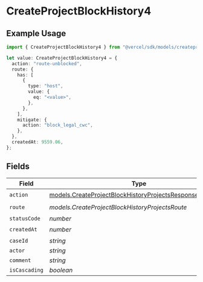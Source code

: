 # CreateProjectBlockHistory4

## Example Usage

```typescript
import { CreateProjectBlockHistory4 } from "@vercel/sdk/models/createprojectop.js";

let value: CreateProjectBlockHistory4 = {
  action: "route-unblocked",
  route: {
    has: [
      {
        type: "host",
        value: {
          eq: "<value>",
        },
      },
    ],
    mitigate: {
      action: "block_legal_cwc",
    },
  },
  createdAt: 9559.06,
};
```

## Fields

| Field                                                                                                                        | Type                                                                                                                         | Required                                                                                                                     | Description                                                                                                                  |
| ---------------------------------------------------------------------------------------------------------------------------- | ---------------------------------------------------------------------------------------------------------------------------- | ---------------------------------------------------------------------------------------------------------------------------- | ---------------------------------------------------------------------------------------------------------------------------- |
| `action`                                                                                                                     | [models.CreateProjectBlockHistoryProjectsResponse200Action](../models/createprojectblockhistoryprojectsresponse200action.md) | :heavy_check_mark:                                                                                                           | N/A                                                                                                                          |
| `route`                                                                                                                      | *models.CreateProjectBlockHistoryProjectsRoute*                                                                              | :heavy_check_mark:                                                                                                           | N/A                                                                                                                          |
| `statusCode`                                                                                                                 | *number*                                                                                                                     | :heavy_minus_sign:                                                                                                           | N/A                                                                                                                          |
| `createdAt`                                                                                                                  | *number*                                                                                                                     | :heavy_check_mark:                                                                                                           | N/A                                                                                                                          |
| `caseId`                                                                                                                     | *string*                                                                                                                     | :heavy_minus_sign:                                                                                                           | N/A                                                                                                                          |
| `actor`                                                                                                                      | *string*                                                                                                                     | :heavy_minus_sign:                                                                                                           | N/A                                                                                                                          |
| `comment`                                                                                                                    | *string*                                                                                                                     | :heavy_minus_sign:                                                                                                           | N/A                                                                                                                          |
| `isCascading`                                                                                                                | *boolean*                                                                                                                    | :heavy_minus_sign:                                                                                                           | N/A                                                                                                                          |